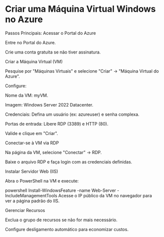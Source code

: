 # Criar uma Máquina Virtual Windows no Azure
Passos Principais:
Acessar o Portal do Azure

Entre no Portal do Azure.

Crie uma conta gratuita se não tiver assinatura.

Criar a Máquina Virtual (VM)

Pesquise por "Máquinas Virtuais" e selecione "Criar" → "Máquina Virtual do Azure".

Configure:

Nome da VM: myVM.

Imagem: Windows Server 2022 Datacenter.

Credenciais: Defina um usuário (ex: azureuser) e senha complexa.

Portas de entrada: Libere RDP (3389) e HTTP (80).

Valide e clique em "Criar".

Conectar-se à VM via RDP

Na página da VM, selecione "Conectar" → RDP.

Baixe o arquivo RDP e faça login com as credenciais definidas.

Instalar Servidor Web (IIS)

Abra o PowerShell na VM e execute:

powershell
Install-WindowsFeature -name Web-Server -IncludeManagementTools
Acesse o IP público da VM no navegador para ver a página padrão do IIS.

Gerenciar Recursos

Exclua o grupo de recursos se não for mais necessário.

Configure desligamento automático para economizar custos.
